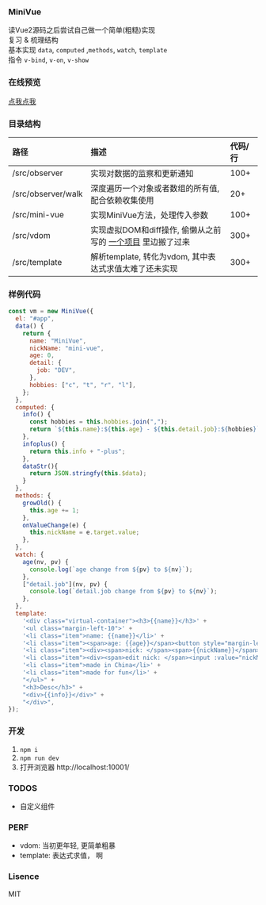 ### MiniVue
读Vue2源码之后尝试自己做一个简单(粗糙)实现  
复习 & 梳理结构  
基本实现 `data`, `computed` ,`methods`, `watch`, `template`  
指令 `v-bind`, `v-on`, `v-show`

### 在线预览
[点我点我](https://asherwang.github.io/mini-vue/)

### 目录结构
| 路径 | 描述 | 代码/行 |  
|:--|:--| :--|
| /src/observer | 实现对数据的监察和更新通知 | 100+ |
| /src/observer/walk | 深度遍历一个对象或者数组的所有值,配合依赖收集使用 | 20+ |
| /src/mini-vue | 实现MiniVue方法，处理传入参数 | 100+|
| /src/vdom | 实现虚拟DOM和diff操作, 偷懒从之前写的 [一个项目](https://github.com/AsherWang/virtual-dom-practice) 里边搬了过来 | 300+ |
| /src/template | 解析template, 转化为vdom, 其中表达式求值太难了还未实现 | 300+ |


### 样例代码
``` javascript
const vm = new MiniVue({
  el: "#app",
  data() {
    return {
      name: "MiniVue",
      nickName: "mini-vue",
      age: 0,
      detail: {
        job: "DEV",
      },
      hobbies: ["c", "t", "r", "l"],
    };
  },
  computed: {
    info() {
      const hobbies = this.hobbies.join(",");
      return `${this.name}:${this.age} - ${this.detail.job}:${hobbies}`;
    },
    infoplus() {
      return this.info + "-plus";
    },
    dataStr(){
      return JSON.stringfy(this.$data);
    }
  },
  methods: {
    growOld() {
      this.age += 1;
    },
    onValueChange(e) {
      this.nickName = e.target.value;
    },
  },
  watch: {
    age(nv, pv) {
      console.log(`age change from ${pv} to ${nv}`);
    },
    ["detail.job"](nv, pv) {
      console.log(`detail.job change from ${pv} to ${nv}`);
    },
  },
  template:
    '<div class="virtual-container"><h3>{{name}}</h3>' +
    '<ul class="margin-left-10">' +
    '<li class="item">name: {{name}}</li>' +
    '<li class="item"><span>age: {{age}}</span><button style="margin-left:10px" @click="growOld">grow</button></li>' +
    '<li class="item"><div><span>nick: </span><span>{{nickName}}</span></div></li>' +
    '<li class="item"><div><span>edit nick: </span><input :value="nickName" @change="onValueChange" /></div></li>' +
    '<li class="item">made in China</li>' +
    '<li class="item">made for fun</li>' +
    "</ul>" +
    "<h3>Desc</h3>" +
    "<div>{{info}}</div>" +
    "</div>",
});
```

### 开发
1. `npm i`  
1. `npm run dev`  
1. 打开浏览器 http://localhost:10001/

### TODOS
- 自定义组件

### PERF
- vdom: 当初更年轻, 更简单粗暴
- template: 表达式求值， 啊


### Lisence
MIT